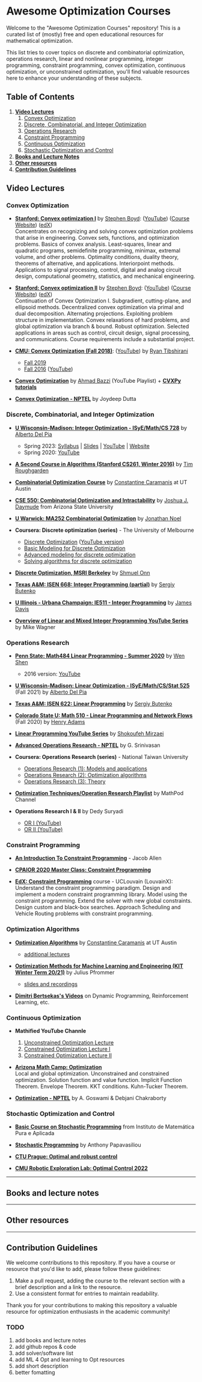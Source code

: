 # Awesome Optimization Courses

Welcome to the "Awesome Optimization Courses" repository! This is a curated list of (mostly) free and open educational resources for mathematical optimization.

This list tries to cover topics on discrete and combinatorial optimization, operations research, linear and nonlinear programming, integer programming, constraint programming, convex optimization, continuous optimization, or unconstrained optimization, you'll find valuable resources here to enhance your understanding of these subjects.

## Table of Contents
1. [**Video Lectures**](#video-lectures)
    1. [Convex Optimization](#convex-optimization)
    2. [Discrete, Combinatorial, and Integer Optimization](#discrete-combinatorial-and-integer-optimization)
    3. [Operations Research](#operations-research)
    4. [Constraint Programming](#constraint-programming)
    5. [Continuous Optimization](#continuous-optimization)
    6. [Stochastic Optimization and Control](#stochastic-optimization-and-control)
2. [**Books and Lecture Notes**](#books-and-lecture-notes)
3. [**Other resources**](#other-resources)
4. [**Contribution Guidelines**](#contribution-guidelines)


## **Video Lectures**

### Convex Optimization

- [**Stanford: Convex optimization I**](https://see.stanford.edu/Course/EE364A) by [Stephen Boyd](https://web.stanford.edu/~boyd/): ([YouTube](https://www.youtube.com/playlist?list=PL3940DD956CDF0622)) ([Course Website](https://web.stanford.edu/class/ee364b/)) ([edX](https://www.edx.org/learn/engineering/stanford-university-convex-optimization))\
Concentrates on recognizing and solving convex optimization problems that arise in engineering. Convex sets, functions, and optimization problems. Basics of convex analysis. Least-squares, linear and quadratic programs, semidefinite programming, minimax, extremal volume, and other problems. Optimality conditions, duality theory, theorems of alternative, and applications. Interiorpoint methods. Applications to signal processing, control, digital and analog circuit design, computational geometry, statistics, and mechanical engineering.

- [**Stanford: Convex optimization II**](https://see.stanford.edu/Course/EE364B) by [Stephen Boyd](https://web.stanford.edu/~boyd/): ([YouTube](https://www.youtube.com/playlist?list=PL3940DD956CDF0622)) ([Course Website](https://web.stanford.edu/class/ee364a/)) ([edX](https://www.edx.org/learn/engineering/stanford-university-convex-optimization))\
Continuation of Convex Optimization I. Subgradient, cutting-plane, and ellipsoid methods. Decentralized convex optimization via primal and dual decomposition. Alternating projections. Exploiting problem structure in implementation. Convex relaxations of hard problems, and global optimization via branch & bound. Robust optimization. Selected applications in areas such as control, circuit design, signal processing, and communications. Course requirements include a substantial project.

- [**CMU: Convex Optimization (Fall 2018)**](https://www.stat.cmu.edu/~ryantibs/convexopt-F18/): ([YouTube](https://www.youtube.com/watch?v=Di9f47LAzHQ&list=PLRPU00LaonXQ27RBcq6jFJnyIbGw5azOI&index=1)) by [Ryan Tibshirani](https://www.stat.cmu.edu/~ryantibs/index.html)
    - [Fall 2019](https://www.stat.cmu.edu/~ryantibs/convexopt/)
    - [Fall 2016](https://www.stat.cmu.edu/~ryantibs/convexopt-F16/) ([YouTube](https://www.youtube.com/playlist?list=PLjbUi5mgii6AVdvImLB9-Hako68p9MpIC))
    
- [**Convex Optimization**](https://www.youtube.com/playlist?list=PL-DDW8QIRjNOVxrU2efygBw0xADVOgpmw) by [Ahmad Bazzi](https://github.com/therealbazzi) (YouTube Playlist) + [**CVXPy tutorials**](https://www.youtube.com/playlist?list=PL-DDW8QIRjNONCZifAG-DwNppBKwmHGab)

- [**Convex Optimization - NPTEL**](https://www.youtube.com/playlist?list=PLbMVogVj5nJQHFqfiSdgaLCCWvDcm1W4l) by Joydeep Dutta


### Discrete, Combinatorial, and Integer Optimization

- [**U Wisconsin-Madison: Integer Optimization - ISyE/Math/CS 728**](https://www.youtube.com/playlist?list=PLeO_PhASIA0NtvLCAZXLC8HACOgVD9Y32) by [Alberto Del Pia](https://sites.google.com/site/albertodelpia/)
    - Spring 2023: [Syllabus](https://drive.google.com/file/d/1w_wjiIPJfSnnWddMzWqP9w-daEXKaV8h/view?usp=sharing) | [Slides](https://drive.google.com/file/d/1sbiCvWwMF4z5Kpkl4KDMUS8GF_fUnbyl/view?usp=sharing) | [YouTube](https://www.youtube.com/playlist?list=PLeO_PhASIA0Ot69TqANAnNxoykHGOQp2Y) | [Website](https://sites.google.com/site/albertodelpia/teaching?authuser=0)
    - Spring 2020: [YouTube](https://www.youtube.com/playlist?list=PLeO_PhASIA0NlDNF9y-SsgVEYcvAMj2CY)

- [**A Second Course in Algorithms (Stanford CS261, Winter 2016)**](https://www.youtube.com/playlist?list=PLEGCF-WLh2RJh2yDxlJJjnKswWdoO8gAc) by [Tim Roughgarden](https://timroughgarden.org/)

- [**Combinatorial Optimization Course**](https://www.youtube.com/playlist?list=PLXsmhnDvpjORcTRFMVF3aUgyYlHsxfhNL) by [Constantine Caramanis](https://caramanis.github.io/) at UT Austin

- [**CSE 550: Combinatorial Optimization and Intractability**](https://www.youtube.com/playlist?list=PLR43j5akmIB-RNWAO5Z3rxFfNfIcS7aM4) by [Joshua J. Daymude](https://jdaymude.github.io/) from Arizona State University

- [**U Warwick: MA252 Combinatorial Optimization**](https://www.youtube.com/playlist?list=PLtxJg53s2o0PqIAEphtjIaqXTouaWYR0j) by [Jonathan Noel](https://www.math.uvic.ca/~noelj/)

- **Coursera: Discrete optimization (series)** - The University of Melbourne
    - [Discrete Optimization](https://www.coursera.org/learn/discrete-optimization) ([YouTube version](https://www.youtube.com/playlist?list=PLNMgVqt8MREx6Nex1Q9003vrZem-JXNvX))
    - [Basic Modeling for Discrete Optimization](https://www.coursera.org/learn/basic-modeling)
    - [Advanced modeling for discrete optimization](https://www.coursera.org/learn/advanced-modeling)
    - [Solving algorithms for discrete optimization](https://www.coursera.org/learn/solving-algorithms-discrete-optimization)

- [**Discrete Optimization, MSRI Berkeley**](https://www.youtube.com/playlist?list=PLtU6Nuep3htmdTfJnYo3q5E-hCzqEOhsN) by [Shmuel Onn](https://sites.google.com/view/shmuel-onn/)

- [**Texas A&M: ISEN 668: Integer Programming (partial)**](https://www.youtube.com/playlist?list=PLY9yf2-4yyeTkReuVzK2QJzmmjXSNBdAj) by [Sergiy Butenko](https://engineering.tamu.edu/industrial/profiles/sbutenko.html)

- [**U Illinois - Urbana Champaign: IE511 - Integer Programming**](https://www.youtube.com/@jamesdavis7328/playlists) by [James Davis](http://www.jamesmariodavis.com/)

- [**Overview of Linear and Mixed Integer Programming YouTube Series**](https://www.youtube.com/playlist?list=PLaoe2MTbJBvpFPyMMSOB-WrHofdHo3e74) by Mike Wagner



### Operations Research

- [**Penn State: Math484 Linear Programming - Summer 2020**](https://www.youtube.com/playlist?list=PLbxFfU5GKZz2-4Y3YwRFVVDEMlmxYfY6y) by [Wen Shen](https://science.psu.edu/math/people/wxs27)
    - 2016 version: [YouTube](https://www.youtube.com/playlist?list=PLbxFfU5GKZz1Tm_9RR5M_uvdOXpJJ8LC3)

- [**U Wisconsin-Madison: Linear Optimization - ISyE/Math/CS/Stat 525**](https://www.youtube.com/playlist?list=PLeO_PhASIA0Ot69TqANAnNxoykHGOQp2Y) (Fall 2021) by [Alberto Del Pia](https://sites.google.com/site/albertodelpia/) 

- [**Texas A&M: ISEN 622: Linear Programming**](https://www.youtube.com/playlist?list=PLY9yf2-4yyeTeRnUIiROr_ojkjuQkLx2b) by [Sergiy Butenko](https://engineering.tamu.edu/industrial/profiles/sbutenko.html)

- [**Colorado State U: Math 510 - Linear Programming and Network Flows**](https://www.youtube.com/playlist?list=PLDndWhwv4Ujo10_a2T4R4Uqng1nduvfu1) (Fall 2020) by [Henry Adams](https://people.clas.ufl.edu/henry-adams/)

- [**Linear Programming YouTube Series**](https://www.youtube.com/playlist?list=PLTrfnl2vPj4qMNHvLuu0tNJefmuHjZ-K3) by [Shokoufeh Mirzaei](https://www.cpp.edu/faculty/smirzaei/index.shtml)

- [**Advanced Operations Research - NPTEL**](https://www.youtube.com/playlist?list=PL004010FEA702502F) by G. Srinivasan

- **Coursera: Operations Research (series)** - National Taiwan University
    - [Operations Research (1): Models and applications](https://www.coursera.org/learn/operations-research-modeling) 
    - [Operations Research (2): Optimization algorithms](https://www.coursera.org/learn/operations-research-algorithms)
    - [Operations Research (3): Theory](https://www.coursera.org/learn/operations-research-theory)
    
- [**Optimization Techniques/Operation Research Playlist**](https://www.youtube.com/playlist?list=PLLtQL9wSL16ioUvHckGCkoWq_CIvyUI0p) by MathPod Channel

- **Operations Research I & II** by Dedy Suryadi
    - [OR I (YouTube)](https://www.youtube.com/@coverCell/playlists?view=50&shelf_id=2)
    - [OR II (YouTube)](https://www.youtube.com/@coverCell/playlists?view=50&shelf_id=1)


### Constraint Programming

- [**An Introduction To Constraint Programming**](https://www.youtube.com/watch?v=1FJy-ubE7UE) - Jacob Allen

- [**CPAIOR 2020 Master Class: Constraint Programming**](https://www.youtube.com/watch?v=lmy1ddn4cyw)

- [**EdX: Constraint Programming**](https://www.edx.org/learn/computer-programming/universite-catholique-de-louvain-constraint-programming) course - UCLouvain (LouvainX):\
Understand the constraint programming paradigm. Design and implement a modern constraint programming library. Model using the constraint programming. Extend the solver with new global constraints. Design custom and black-box searches. Approach Scheduling and Vehicle Routing problems with constraint programming.


### Optimization Algorithms 

- [**Optimization Algorithms**](https://www.youtube.com/playlist?list=PLXsmhnDvpjORzPelSDs0LSDrfJcqyLlZc) by [Constantine Caramanis](https://caramanis.github.io/) at UT Austin
    - [additional lectures](https://www.youtube.com/watch?v=bzIQ6hoHIps&list=PLXsmhnDvpjOQqH7PtB2tjCv8FXsuavp3B)
- [**Optimization Methods for Machine Learning and Engineering (KIT Winter Term 20/21)**](https://www.youtube.com/playlist?list=PLdkTDauaUnQpzuOCZyUUZc0lxf4-PXNR5) by Julius Pfrommer
    - [slides and recordings](https://drive.google.com/drive/folders/1WWVWV4vDBIOkjZc6uFY3nfXvpaOUHcfb?usp=sharing)

- [**Dimitri Bertsekas's Videos**](https://www.youtube.com/@dimitribert/playlists) on Dynamic Programming, Reinforcement Learning, etc.

### Continuous Optimization

- **Mathified YouTube Channle**
    1. [Unconstrained Optimization Lecture](https://www.youtube.com/playlist?list=PL3377D4EECFC5AF70)
    2. [Constrained Optimization Lecture I](https://www.youtube.com/playlist?list=PL2960304D950AA0A8)
    3. [Constrained Optimization Lecture II](https://www.youtube.com/playlist?list=PL01FC2355E504D3D8)

- [**Arizona Math Camp: Optimization**](https://www.youtube.com/playlist?list=PLcjqUUQt__ZE0ZSTNRyBIgLJ5obPHdmxC)\
Local and global optimization. Unconstrained and constrained optimization. Solution function and value function. Implicit Function Theorem. Envelope Theorem. KKT conditions. Kuhn-Tucker Theorem.

- [**Optimization - NPTEL**](https://www.youtube.com/playlist?list=PLbMVogVj5nJT8iTaUR8FoWBuJy0vs-Z3C) by A. Goswami & Debjani Chakraborty

### Stochastic Optimization and Control

- [**Basic Course on Stochastic Programming**](https://www.youtube.com/playlist?list=PLo4jXE-LdDTSmKVxiE130o1KebekNk00R) from Instituto de Matemática Pura e Aplicada

- [**Stochastic Programming**](https://www.youtube.com/playlist?list=PL9U0RhCnVfG7KMhOHPyRFlYZJ68dHeoEt) by Anthony Papavasiliou

- [**CTU Prague: Optimal and robust control**](https://www.youtube.com/playlist?list=PLMLojHoA_QPmRiPotD_TnfdUkglTexuqm)

- [**CMU Robotic Exploration Lab: Optimal Control 2022**](https://www.youtube.com/playlist?list=PLZnJoM76RM6Iaf59ICcU9-DzztGZvK_52)


---

## **Books and lecture notes**

---

## **Other resources**


---

## **Contribution Guidelines**

We welcome contributions to this repository. If you have a course or resource that you'd like to add, please follow these guidelines:

1. Make a pull request, adding the course to the relevant section with a brief description and a link to the resource.
2. Use a consistent format for entries to maintain readability.

Thank you for your contributions to making this repository a valuable resource for optimization enthusiasts in the academic community!


### TODO

1. add books and lecture notes
2. add github repos & code
3. add solver/software list
4. add ML 4 Opt and learning to Opt resources
5. add short description
6. better fomatting
